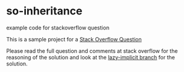 # so-inheritance
example code for stackoverflow question

This is a sample project for a [Stack Overflow Question](http://stackoverflow.com/questions/33285655/direct-inheritance-of-trait-fails-but-proxy-works)

Please read the full question and comments at stack overflow for the reasoning of the solution and look at the [lazy-implicit branch](https://github.com/leftofnull/so-inheritance/tree/lazy-implicit) for the solution.
